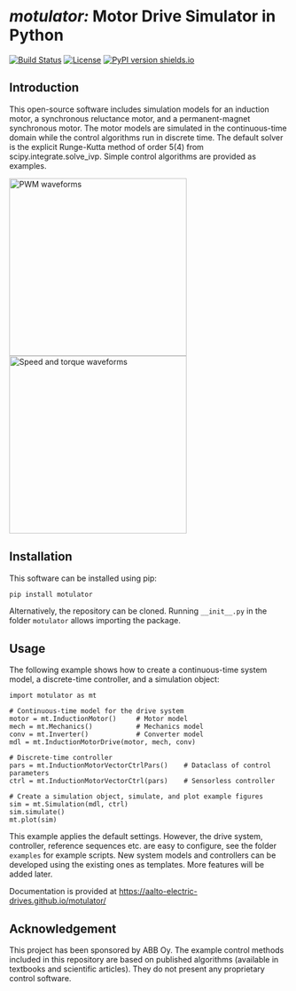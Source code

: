 # *motulator:* Motor Drive Simulator in Python

[![Build Status](https://github.com/Aalto-Electric-Drives/motulator/actions/workflows/update_gh-pages.yml/badge.svg)](https://github.com/Aalto-Electric-Drives/motulator/actions/workflows/update_gh-pages.yml)
[![License](https://img.shields.io/github/license/mashape/apistatus)](https://github.com/Aalto-Electric-Drives/motulator/blob/main/LICENSE)
[![PyPI version shields.io](https://img.shields.io/pypi/v/motulator.svg)](https://pypi.org/project/motulator/)

Introduction
------------
This open-source software includes simulation models for an induction motor, a synchronous reluctance motor, and a permanent-magnet synchronous motor. The motor models are simulated in the continuous-time domain while the control algorithms run in discrete time. The default solver is the explicit Runge-Kutta method of order 5(4) from scipy.integrate.solve_ivp. Simple control algorithms are provided as examples. 

<img src="pwm.png" alt="PWM waveforms" width="320"/><img src="pmsm.png" alt="Speed and torque waveforms" width="320"/>

Installation
------------
This software can be installed using pip: 

```bash
pip install motulator
```
Alternatively, the repository can be cloned. Running `__init__.py` in the folder `motulator` allows importing the package.

Usage
-----
The following example shows how to create a continuous-time system model, a discrete-time controller, and a simulation object:
```python3
import motulator as mt

# Continuous-time model for the drive system
motor = mt.InductionMotor()     # Motor model
mech = mt.Mechanics()           # Mechanics model
conv = mt.Inverter() 	        # Converter model
mdl = mt.InductionMotorDrive(motor, mech, conv)

# Discrete-time controller 
pars = mt.InductionMotorVectorCtrlPars() 	# Dataclass of control parameters
ctrl = mt.InductionMotorVectorCtrl(pars) 	# Sensorless controller

# Create a simulation object, simulate, and plot example figures
sim = mt.Simulation(mdl, ctrl)
sim.simulate()
mt.plot(sim)
```
This example applies the default settings. However, the drive system, controller, reference sequences etc. are easy to configure, see the folder `examples` for example scripts. New system models and controllers can be developed using the existing ones as templates. More features will be added later.

Documentation is provided at <https://aalto-electric-drives.github.io/motulator/>

Acknowledgement
---------------
This project has been sponsored by ABB Oy. The example control methods included in this repository are based on published algorithms (available in textbooks and scientific articles). They do not present any proprietary control software.
